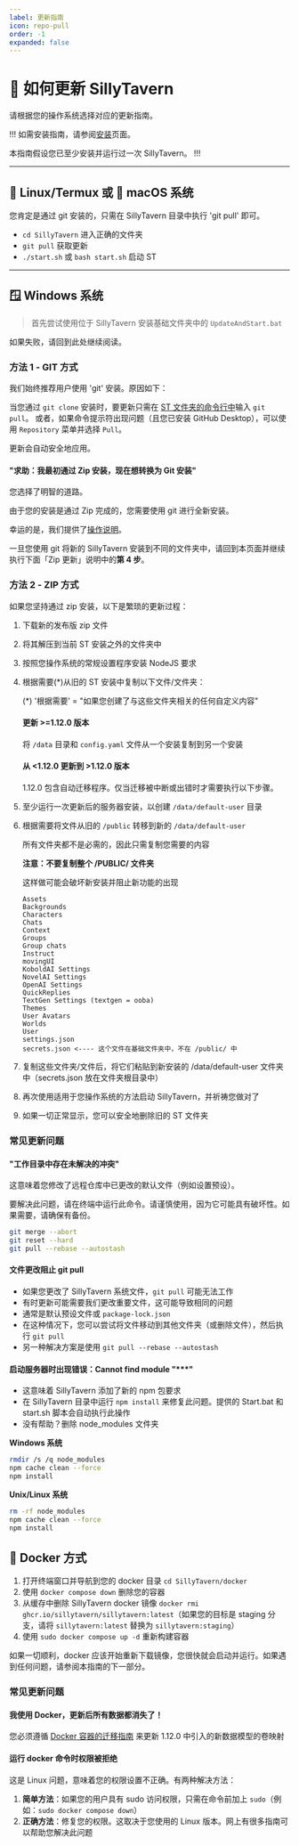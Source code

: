 ```yaml
---
label: 更新指南
icon: repo-pull
order: -1
expanded: false
---
```


# 🔄 如何更新 SillyTavern

请根据您的操作系统选择对应的更新指南。

!!! 如需安装指南，请参阅[安装](/Installation/index.md)页面。

本指南假设您已至少安装并运行过一次 SillyTavern。
!!!

----

## 🐧 Linux/Termux 或 🍎 macOS 系统

您肯定是通过 git 安装的，只需在 SillyTavern 目录中执行 'git pull' 即可。

- `cd SillyTavern` 进入正确的文件夹
- `git pull` 获取更新
- `./start.sh` 或 `bash start.sh` 启动 ST

----

## 🪟 Windows 系统

>首先尝试使用位于 SillyTavern 安装基础文件夹中的 `UpdateAndStart.bat`

如果失败，请回到此处继续阅读。

### 方法 1 - GIT 方式

我们始终推荐用户使用 'git' 安装。原因如下：

当您通过 `git clone` 安装时，要更新只需在 [ST 文件夹的命令行中](https://www.google.com/search?q=how+to+open+command+prompt+in+a+folder)输入 `git pull`。
或者，如果命令提示符出现问题（且您已安装 GitHub Desktop），可以使用 `Repository` 菜单并选择 `Pull`。

更新会自动安全地应用。

#### "求助：我最初通过 Zip 安装，现在想转换为 Git 安装"

您选择了明智的道路。

由于您的安装是通过 Zip 完成的，您需要使用 git 进行全新安装。

幸运的是，我们提供了[操作说明](/Installation/Windows.md)。

一旦您使用 git 将新的 SillyTavern 安装到不同的文件夹中，请回到本页面并继续执行下面「Zip 更新」说明中的**第 4 步**。

### 方法 2 - ZIP 方式

如果您坚持通过 zip 安装，以下是繁琐的更新过程：

1. 下载新的发布版 zip 文件
2. 将其解压到当前 ST 安装之外的文件夹中
3. 按照您操作系统的常规设置程序安装 NodeJS 要求

4. 根据需要(*)从旧的 ST 安装中复制以下文件/文件夹：

    (*) '根据需要' = "如果您创建了与这些文件夹相关的任何自定义内容"
    
    #### 更新 >=1.12.0 版本
    
    将 `/data` 目录和 `config.yaml` 文件从一个安装复制到另一个安装
    
    #### 从 <1.12.0 更新到 >1.12.0 版本
    
    1.12.0 包含自动迁移程序。仅当迁移被中断或出错时才需要执行以下步骤。

5. 至少运行一次更新后的服务器安装，以创建 `/data/default-user` 目录
6. 根据需要将文件从旧的 `/public` 转移到新的 `/data/default-user`
    
    所有文件夹都不是必需的，因此只需复制您需要的内容
    
    **注意：不要复制整个 /PUBLIC/ 文件夹**
    
    这样做可能会破坏新安装并阻止新功能的出现
    
    ```plaintext
    Assets
    Backgrounds
    Characters
    Chats
    Context
    Groups
    Group chats
    Instruct
    movingUI
    KoboldAI Settings
    NovelAI Settings
    OpenAI Settings
    QuickReplies
    TextGen Settings (textgen = ooba)
    Themes
    User Avatars
    Worlds
    User
    settings.json
    secrets.json <---- 这个文件在基础文件夹中，不在 /public/ 中
    ```

7. 复制这些文件夹/文件后，将它们粘贴到新安装的 /data/default-user 文件夹中（secrets.json 放在文件夹根目录中）
8. 再次使用适用于您操作系统的方法启动 SillyTavern，并祈祷您做对了
9. 如果一切正常显示，您可以安全地删除旧的 ST 文件夹

### 常见更新问题

#### "工作目录中存在未解决的冲突"

这意味着您修改了远程仓库中已更改的默认文件（例如设置预设）。

要解决此问题，请在终端中运行此命令。请谨慎使用，因为它可能具有破坏性。如果需要，请确保有备份。

```bash
git merge --abort
git reset --hard
git pull --rebase --autostash
```

#### 文件更改阻止 git pull

- 如果您更改了 SillyTavern 系统文件，`git pull` 可能无法工作
- 有时更新可能需要我们更改重要文件，这可能导致相同的问题
- 通常是默认预设文件或 `package-lock.json`
- 在这种情况下，您可以尝试将文件移动到其他文件夹（或删除文件），然后执行 `git pull`
- 另一种解决方案是使用 `git pull --rebase --autostash`

#### 启动服务器时出现错误：Cannot find module "***"

- 这意味着 SillyTavern 添加了新的 npm 包要求
- 在 SillyTavern 目录中运行 `npm install` 来修复此问题。提供的 Start.bat 和 start.sh 脚本会自动执行此操作
- 没有帮助？删除 node_modules 文件夹

**Windows 系统**

```bash
rmdir /s /q node_modules
npm cache clean --force
npm install
```

**Unix/Linux 系统**

```bash
rm -rf node_modules
npm cache clean --force
npm install
```

## 🐳 Docker 方式

1. 打开终端窗口并导航到您的 docker 目录 `cd SillyTavern/docker`
2. 使用 `docker compose down` 删除您的容器
3. 从缓存中删除 SillyTavern docker 镜像 `docker rmi ghcr.io/sillytavern/sillytavern:latest`（如果您的目标是 staging 分支，请将 `sillytavern:latest` 替换为 `sillytavern:staging`）
4. 使用 `sudo docker compose up -d` 重新构建容器

如果一切顺利，docker 应该开始重新下载镜像，您很快就会启动并运行。如果遇到任何问题，请参阅本指南的下一部分。

### 常见更新问题
#### 我使用 Docker，更新后所有数据都消失了！

您必须遵循 [Docker 容器的迁移指南](/Installation/Updating/ST-1.12.0-Migration-Guide.md#容器化docker安装)
来更新 1.12.0 中引入的新数据模型的卷映射

#### 运行 docker 命令时权限被拒绝

这是 Linux 问题，意味着您的权限设置不正确。有两种解决方法：

1. **简单方法**：如果您的用户具有 sudo 访问权限，只需在命令前加上 `sudo`（例如：`sudo docker compose down`）
2. **正确方法**：修复您的权限。这取决于您使用的 Linux 版本。网上有很多指南可以帮助您解决此问题